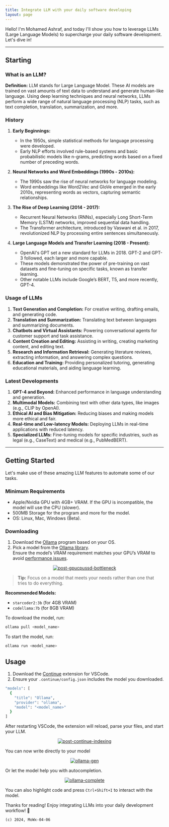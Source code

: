 ```yaml
---
title: Integrate LLM with your daily software developing
layout: page
---  
```


Hello! I'm Mohamed Ashraf, and today I'll show you how to leverage LLMs (Large Language Models) to supercharge your daily software development. Let's dive in!

---

## Starting

### What is an LLM?

**Definition:**
LLM stands for Large Language Model. These AI models are trained on vast amounts of text data to understand and generate human-like language. Using deep learning techniques and neural networks, LLMs perform a wide range of natural language processing (NLP) tasks, such as text completion, translation, summarization, and more.

### History

1. **Early Beginnings:**
   - In the 1950s, simple statistical methods for language processing were developed.
   - Early NLP efforts involved rule-based systems and basic probabilistic models like n-grams, predicting words based on a fixed number of preceding words.

2. **Neural Networks and Word Embeddings (1990s - 2010s):**
   - The 1990s saw the rise of neural networks for language modeling.
   - Word embeddings like Word2Vec and GloVe emerged in the early 2010s, representing words as vectors, capturing semantic relationships.

3. **The Rise of Deep Learning (2014 - 2017):**
   - Recurrent Neural Networks (RNNs), especially Long Short-Term Memory (LSTM) networks, improved sequential data handling.
   - The Transformer architecture, introduced by Vaswani et al. in 2017, revolutionized NLP by processing entire sentences simultaneously.

4. **Large Language Models and Transfer Learning (2018 - Present):**
   - OpenAI's GPT set a new standard for LLMs in 2018. GPT-2 and GPT-3 followed, each larger and more capable.
   - These models demonstrated the power of pre-training on vast datasets and fine-tuning on specific tasks, known as transfer learning.
   - Other notable LLMs include Google’s BERT, T5, and more recently, GPT-4.

### Usage of LLMs

1. **Text Generation and Completion:** For creative writing, drafting emails, and generating code.
2. **Translation and Summarization:** Translating text between languages and summarizing documents.
3. **Chatbots and Virtual Assistants:** Powering conversational agents for customer support and task assistance.
4. **Content Creation and Editing:** Assisting in writing, creating marketing content, and editing text.
5. **Research and Information Retrieval:** Generating literature reviews, extracting information, and answering complex questions.
6. **Education and Training:** Providing personalized tutoring, generating educational materials, and aiding language learning.

### Latest Developments

1. **GPT-4 and Beyond:** Enhanced performance in language understanding and generation.
2. **Multimodal Models:** Combining text with other data types, like images (e.g., CLIP by OpenAI).
3. **Ethical AI and Bias Mitigation:** Reducing biases and making models more ethical and fair.
4. **Real-time and Low-latency Models:** Deploying LLMs in real-time applications with reduced latency.
5. **Specialized LLMs:** Fine-tuning models for specific industries, such as legal (e.g., CaseText) and medical (e.g., PubMedBERT).

---

## Getting Started

Let's make use of these amazing LLM features to automate some of our tasks.

### Minimum Requirements

- Apple/Nvidia GPU with 4GB+ VRAM. If the GPU is incompatible, the model will use the CPU (slower).
- 500MB Storage for the program and more for the model.
- OS: Linux, Mac, Windows (Beta).

### Downloading

1. Download the [Ollama](https://ollama.com/download) program based on your OS.
2. Pick a model from the [Ollama library](https://ollama.com/library).  
   Ensure the model’s VRAM requirement matches your GPU’s VRAM to avoid [performance issues](https://ollama.com/library).

<div style="text-align:center;">
   <a href="https://ibb.co/2KdQ1q7"><img src="https://i.ibb.co/RHcmk2p/post-gpucpussd-bottleneck.png" alt="post-gpucpussd-bottleneck" border="0" /></a>
</div>

> **Tip:** Focus on a model that meets your needs rather than one that tries to do everything.

**Recommended Models:**  

- `starcoder2:3b` (for 4GB VRAM)
- `codellama:7b` (for 8GB VRAM)

To download the model, run:  

```bash
ollama pull <model_name>
```

To start the model, run:  

```bash
ollama run <model_name>
```

## Usage

1. Download the [Continue](https://docs.continue.dev/quickstart) extension for VSCode.
2. Ensure your `.continue/config.json` includes the model you downloaded.  

```bash
"models": [
  {
    "title": "Ollama",
    "provider": "ollama",
    "model": "<model_name>"
  }
]
```  

After restarting VSCode, the extension will reload, parse your files, and start your LLM.  

<div style="text-align:center;">
   <a href="https://imgbb.com/"><img src="https://i.ibb.co/8N2tLcg/post-continue-indexing.png" alt="post-continue-indexing" border="0" /></a>
</div>

You can now write directly to your model  

<div style="text-align:center;">
   <a href="https://imgbb.com/"><img src="https://i.ibb.co/rkLPb6X/ollama-gen.gif" alt="ollama-gen" border="0" /></a>
</div>


Or let the model help you with autocompletion.  

<div style="text-align:center;">
   <a href="https://ibb.co/jyvFhQS"><img src="https://i.ibb.co/QPFG9T4/ollama-complete.gif" alt="ollama-complete" border="0" /></a>
</div>

You can also highlight code and press `Ctrl+Shift+I` to interact with the model.  

Thanks for reading! Enjoy integrating LLMs into your daily development workflow! 🚀  

`(c) 2024, MoWx-04-06`